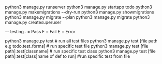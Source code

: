 python3 manage.py runserver
python3 manage.py startapp todo
python3 manage.py makemigrations --dry-run
python3 manage.py showmigrations
python3 manage.py migrate --plan
python3 manage.py migrate 
python3 manage.py createsuperuser

-- testing
. = Pass
F = Fail
E = Error

python3 manage.py test # run all test files
python3 manage.py test [file path e.g todo.test_forms] # run specific test file
python3 manage.py test [file path].test[classname] # run specific test class
python3 manage.py test [file path].test[class]name of def to run] #run specific test from file